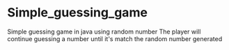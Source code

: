 # Simple_guessing_game
Simple guessing game in java using random number
The player will continue guessing a number until it's match the random number generated
